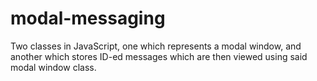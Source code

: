 # modal-messaging
Two classes in JavaScript, one which represents a modal window, and another which stores ID-ed messages which are then viewed using said modal window class.
